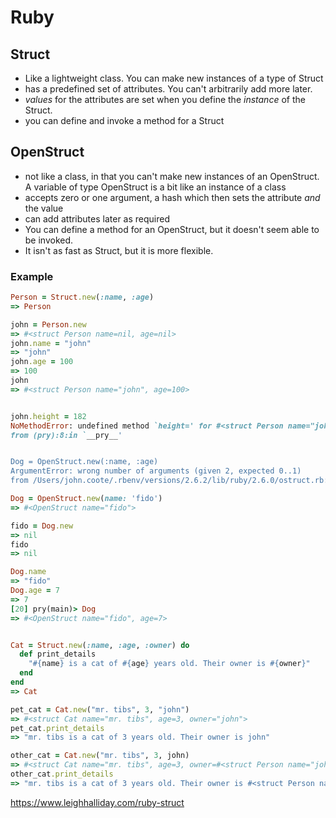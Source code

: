 # Ruby

## Struct
- Like a lightweight class. You can make new instances of a type of Struct
- has a predefined set of attributes. You can't arbitrarily add more later.
- _values_ for the attributes are set when you define the _instance_ of the Struct.
- you can define and invoke a method for a Struct


## OpenStruct
- not like a class, in that you can't make new instances of an OpenStruct. A variable of type OpenStruct is a bit like an instance of a class
- accepts zero or one argument, a hash which then sets the attribute _and_ the value
- can add attributes later as required
- You can define a method for an OpenStruct, but it doesn't seem able to be invoked.
- It isn't as fast as Struct, but it is more flexible.


### Example
```ruby
Person = Struct.new(:name, :age)
=> Person

john = Person.new
=> #<struct Person name=nil, age=nil>
john.name = "john"
=> "john"
john.age = 100
=> 100
john
=> #<struct Person name="john", age=100>


john.height = 182
NoMethodError: undefined method `height=' for #<struct Person name="john", age=100>
from (pry):8:in `__pry__'


Dog = OpenStruct.new(:name, :age)
ArgumentError: wrong number of arguments (given 2, expected 0..1)
from /Users/john.coote/.rbenv/versions/2.6.2/lib/ruby/2.6.0/ostruct.rb:91:in `initialize'

Dog = OpenStruct.new(name: 'fido')
=> #<OpenStruct name="fido">

fido = Dog.new
=> nil
fido
=> nil

Dog.name
=> "fido"
Dog.age = 7
=> 7
[20] pry(main)> Dog
=> #<OpenStruct name="fido", age=7>


Cat = Struct.new(:name, :age, :owner) do
  def print_details
    "#{name} is a cat of #{age} years old. Their owner is #{owner}"
  end
end
=> Cat

pet_cat = Cat.new("mr. tibs", 3, "john")
=> #<struct Cat name="mr. tibs", age=3, owner="john">
pet_cat.print_details
=> "mr. tibs is a cat of 3 years old. Their owner is john"

other_cat = Cat.new("mr. tibs", 3, john)
=> #<struct Cat name="mr. tibs", age=3, owner=#<struct Person name="john", age=100>>
other_cat.print_details
=> "mr. tibs is a cat of 3 years old. Their owner is #<struct Person name=\"john\", age=100>"

```

https://www.leighhalliday.com/ruby-struct

